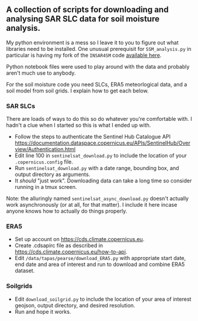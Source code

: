 ## A collection of scripts for downloading and analysing SAR SLC data for soil moisture analysis.

My python environment is a mess so I leave it to you to figure out what libraries need to be installed.
One unusual prerequisit for `SSM_analysis.py` in particular is having my fork of the `INSAR4SM` code [available here](https://github.com/murphp30/INSAR4SM).

Python notebook files were used to play around with the data and probably aren't much use to anybody.

For the soil moisture code you need SLCs, ERA5 meteorlogical data, and a soil model from soil grids. I explain how to get each below.

### SAR SLCs
There are loads of ways to do this so do whatever you're comfortable with. I hadn't a clue when I started so this is what I ended up with.
- Follow the steps to authenticate the Sentinel Hub Catalogue API https://documentation.dataspace.copernicus.eu/APIs/SentinelHub/Overview/Authentication.html
- Edit line 100 in `sentinelsat_download.py` to include the location of your `.copernicus.config` file.
- Run `sentinelsat_download.py` with a date range, bounding box, and output directory as arguments.
- It _should_ "just work". Downloading data can take a long time so consider running in a tmux screen.

Note: the alluringly named `sentinelsat_async_download.py` doesn't actually work asynchronously (or at all, for that matter). I include it here incase anyone knows how to actually do things properly.
### ERA5

- Set up account on https://cds.climate.copernicus.eu.
- Create .cdsapirc file as described in https://cds.climate.copernicus.eu/how-to-api.
- Edit `/data/tapas/pearse/download_ERA5.py` with appropriate start date, end date and area of interest and run to download and combine ERA5 dataset.

### Soilgrids
- Edit `download_soilgrid.py` to include the location of your area of interest geojson, output directory, and desired resolution.
- Run and hope it works.